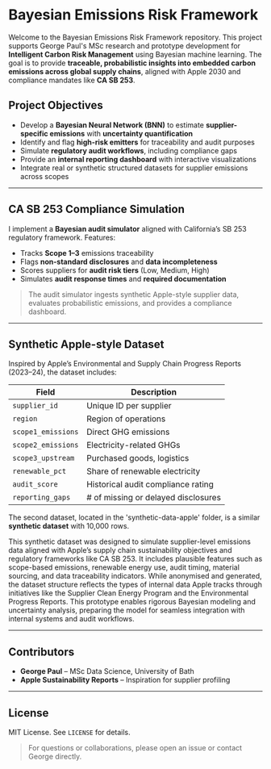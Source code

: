 # Bayesian Emissions Risk Framework

Welcome to the Bayesian Emissions Risk Framework repository. This project supports George Paul's MSc research and prototype development for **Intelligent Carbon Risk Management** using Bayesian machine learning. The goal is to provide **traceable, probabilistic insights into embedded carbon emissions across global supply chains**, aligned with Apple 2030 and compliance mandates like **CA SB 253**.

## Project Objectives

- Develop a **Bayesian Neural Network (BNN)** to estimate **supplier-specific emissions** with **uncertainty quantification**
- Identify and flag **high-risk emitters** for traceability and audit purposes
- Simulate **regulatory audit workflows**, including compliance gaps
- Provide an **internal reporting dashboard** with interactive visualizations
- Integrate real or synthetic structured datasets for supplier emissions across scopes

---

## CA SB 253 Compliance Simulation

I implement a **Bayesian audit simulator** aligned with California’s SB 253 regulatory framework. Features:

- Tracks **Scope 1–3** emissions traceability
- Flags **non-standard disclosures** and **data incompleteness**
- Scores suppliers for **audit risk tiers** (Low, Medium, High)
- Simulates **audit response times** and **required documentation**

> The audit simulator ingests synthetic Apple-style supplier data, evaluates probabilistic emissions, and provides a compliance dashboard.

---

## Synthetic Apple-style Dataset

Inspired by Apple’s Environmental and Supply Chain Progress Reports (2023–24), the dataset includes:

| Field                          | Description                              |
|--------------------------------|------------------------------------------|
| `supplier_id`                 | Unique ID per supplier                   |
| `region`                      | Region of operations                     |
| `scope1_emissions`           | Direct GHG emissions                     |
| `scope2_emissions`           | Electricity-related GHGs                 |
| `scope3_upstream`            | Purchased goods, logistics               |
| `renewable_pct`              | Share of renewable electricity           |
| `audit_score`                | Historical audit compliance rating       |
| `reporting_gaps`             | # of missing or delayed disclosures      |


The second dataset, located in the 'synthetic-data-apple' folder, is a similar **synthetic dataset** with 10,000 rows.

This synthetic dataset was designed to simulate supplier-level emissions data aligned with Apple’s supply chain sustainability objectives and regulatory frameworks like CA SB 253. It includes plausible features such as scope-based emissions, renewable energy use, audit timing, material sourcing, and data traceability indicators. While anonymised and generated, the dataset structure reflects the types of internal data Apple tracks through initiatives like the Supplier Clean Energy Program and the Environmental Progress Reports. This prototype enables rigorous Bayesian modeling and uncertainty analysis, preparing the model for seamless integration with internal systems and audit workflows.

---

## Contributors

- **George Paul** – MSc Data Science, University of Bath  
- **Apple Sustainability Reports** – Inspiration for supplier profiling

---

## License

MIT License. See `LICENSE` for details.

> For questions or collaborations, please open an issue or contact George directly.
